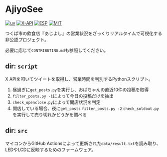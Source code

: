 # AjiyoSee

[![uv](https://img.shields.io/endpoint?url=https://raw.githubusercontent.com/astral-sh/uv/main/assets/badge/v0.json)](https://github.com/astral-sh/uv)
[![X-API](https://img.shields.io/badge/X_API-%23000000.svg?logo=X&logoColor=white)](https://developer.x.com/ja/docs/x-api)
[![ESP](https://img.shields.io/badge/ESP8266-E7352C?logo=Espressif&logoColor=white)](https://www.espressif.com/ja-jp)
[![MIT](https://img.shields.io/badge/License-MIT-green)](./LICENSE)

つくば市の飲食店『あじよし』の営業状況をざっくりリアルタイムで可視化する非公認プロジェクト。

必要に応じて`CONTRIBUTING.md`も参照してください。

## dir: `script`

X APIを叩いてツイートを取得し、営業時間を判別するPythonスクリプト。

1. 昼過ぎに`get_posts.py`を実行し、おばちゃんの直近10件の投稿を取得
2. `filter_posts.py -1`によって今日の投稿だけを抽出
3. `check_openclose.py`によって開店状況を判定
4. 開店している場合、夜に`get_posts` `filter_posts.py -2` `check_soldout.py`を実行して売り切れかどうかを調べる

## dir: `src`

マイコンからGitHub Actionsによって更新された`data/result.txt`を読み取り、LEDやLCDに反映するためのファームウェア。
